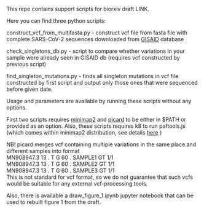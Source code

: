 This repo contains support scripts for biorxiv draft LINK.

Here you can find three python scripts:

construct_vcf_from_multifasta.py - construct vcf file from fasta file with complete SARS-CoV-2 sequences downloaded from [GISAID](https://www.gisaid.org/) database  

check_singletons_db.py - script to compare whether variations in your sample were already seen in GISAID db (requires vcf constructed by previous script)  

find_singleton_mutations.py - finds all singleton mutations in vcf file constructed by first script and output only those ones that were sequenced before given date.  


Usage and parameters are available by running these scripts without any options.  


First two scripts requires [minimap2](https://github.com/lh3/minimap2/) and [picard](https://broadinstitute.github.io/picard/) to be either in $PATH or provided as an option.
Also, these scripts requires k8 to run paftools.js (which comes within minimap2 distribution, see details [here](https://github.com/lh3/minimap2/blob/master/misc/README.md) )

NB! picard merges vcf containing multiple variations in the same place and different samples into format   
MN908947.3      13     .       T       G       60      .       SAMPLE1       GT      1/1  
MN908947.3      13     .       T       G       60      .       SAMPLE2       GT      1/1  
MN908947.3      13     .       T       G       60      .       SAMPLE3       GT      1/1  
This is not standard for vcf format, so we do not guarantee that such vcfs would be suitable for any external vcf-processing tools.


Also, there is available a draw_figure_1.ipynb jupyter notebook that can be used to rebuilt figure 1 from the draft.
